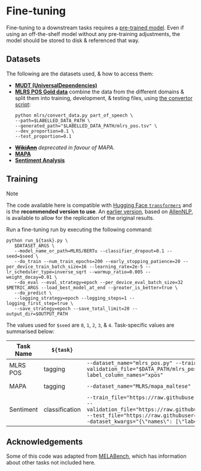 # Fine-tuning

Fine-tuning to a downstream tasks requires a [pre-trained model](../pretrain).
Even if using an off-the-shelf model without any pre-training adjustments, the model should be stored to disk & referenced that way.


## Datasets

The following are the datasets used, & how to access them:

- **[MUDT (UniversalDependencies)](https://github.com/UniversalDependencies/UD_Maltese-MUDT/)**
- **[MLRS POS Gold data](https://mlrs.research.um.edu.mt/)**
  combine the data from the different domains & split them into training, development, & testing files,
  using [the convertor script](../data/mlrs/convert_data.py):
  ```shell
  python mlrs/convert_data.py part_of_speech \
  --path=$LABELLED_DATA_PATH \
  --generated_path="$LABELLED_DATA_PATH/mlrs_pos.tsv" \
  --dev_proportion=0.1 \
  --test_proportion=0.1
  ```
- ~~**[WikiAnn](https://github.com/afshinrahimi/mmner)**~~
  _deprecated in favour of MAPA._
- **[MAPA](huggingface.co/datasets/MLRS/mapa_maltese)**
- **[Sentiment Analysis](https://github.com/jerbarnes/typology_of_crosslingual/tree/master/data/sentiment/mt)**


## Training

> [!NOTE]
> The code available here is compatible with [Hugging Face `transformers`](https://github.com/huggingface/transformers/) and is the **recommended version to use**.
> An [earlier version](https://github.com/MLRS/BERTu/tree/2022.deeplo-1.10/finetune), based on [AllenNLP](https://github.com/allenai/allennlp), is available to allow for the replication of the original results.

Run a fine-tuning run by executing the following command:
```shell
python run_${task}.py \
   $DATASET_ARGS \
   --model_name_or_path=MLRS/BERTu --classifier_dropout=0.1 --seed=$seed \
   --do_train --num_train_epochs=200 --early_stopping_patience=20 --per_device_train_batch_size=16 --learning_rate=2e-5 --lr_scheduler_type=inverse_sqrt --warmup_ratio=0.005 --weight_decay=0.01 \
   --do_eval --eval_strategy=epoch --per_device_eval_batch_size=32 $METRIC_ARGS --load_best_model_at_end --greater_is_better=true \
   --do_predict \
   --logging_strategy=epoch --logging_steps=1 --logging_first_step=true \
   --save_strategy=epoch --save_total_limit=20 --output_dir=$OUTPUT_PATH
```
The values used for `$seed` are `0`, `1`, `2`, `3`, & `4`.
Task-specific values are summarised below:


| Task Name | `${task}`      | `$DATASET_ARGS`                                                                                                                                                                                                                                                                                                                                                                                                                                                                       | `$METRIC_ARGS`                                                                               |
|-----------|----------------|---------------------------------------------------------------------------------------------------------------------------------------------------------------------------------------------------------------------------------------------------------------------------------------------------------------------------------------------------------------------------------------------------------------------------------------------------------------------------------------|----------------------------------------------------------------------------------------------|
| MLRS POS  | tagging        | `--dataset_name="mlrs_pos.py" --train_file="$DATA_PATH/mlrs_pos/train.tsv" --validation_file="$DATA_PATH/mlrs_pos/dev.tsv" --test_file="$DATA_PATH/mlrs_pos/test.tsv" --text_column_name="tokens" --label_column_names="xpos"`                                                                                                                                                                                                                                                        | `--metric_name="poseval" --metric_for_best_model="accuracy"`                                 |
| MAPA      | tagging        | `--dataset_name="MLRS/mapa_maltese" --text_column_name="tokens" --label_column_names="level1_tags"`                                                                                                                                                                                                                                                                                                                                                                                   | `--metric_name="seqeval" --metric_for_best_model="overall_f1"`                               |
| Sentiment | classification | `--train_file="https://raw.githubusercontent.com/jerbarnes/typology_of_crosslingual/master/data/sentiment/mt/train.csv" --validation_file="https://raw.githubusercontent.com/jerbarnes/typology_of_crosslingual/master/data/sentiment/mt/dev.csv" --test_file="https://raw.githubusercontent.com/jerbarnes/typology_of_crosslingual/master/data/sentiment/mt/test.csv"  --dataset_kwargs="{\"names\": [\"label\", \"text\"]}" --text_column_names="text" --label_column_name="label"` | `--metric_name="f1" --metric_kwargs="{\"average\": \"macro\"}" --metric_for_best_model="f1"` |


## Acknowledgements

Some of this code was adapted from [MELABench](https://github.com/MLRS/MELABench/tree/main/finetuning), which has information about other tasks not included here.
